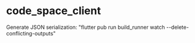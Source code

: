 # code_space_client

Generate JSON serialization: "flutter pub run build_runner watch --delete-conflicting-outputs"
